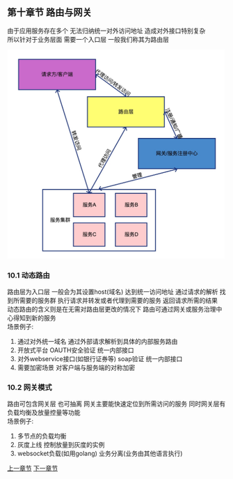 ## 第十章节 路由与网关
由于应用服务存在多个 无法归纳统一对外访问地址 造成对外接口特别复杂   
所以针对于业务层面 需要一个入口层 一般我们称其为路由层

<img src="img/subject-10.jpeg" width="500"/>

### 10.1 动态路由
路由层为入口层 一般会为其设置host(域名) 达到统一访问地址 通过请求的解析 找到所需要的服务群 执行请求并转发或者代理到需要的服务 返回请求所需的结果  
动态路由的含义则是在无需对路由层更改的情况下 路由可通过网关或服务治理中心得知到新的服务  
场景例子:  
1) 通过对外统一域名 通过外部请求解析到具体的内部服务路由  
2) 开放式平台 OAUTH安全验证 统一内部接口  
3) 对外webservice接口(如银行证券等) soap验证 统一内部接口  
4) 需要加密场景 对客户端与服务端的对称加密  

### 10.2 网关模式
路由可包含网关层 也可抽离 网关主要能快速定位到所需访问的服务 同时网关层有负载均衡及放量控量等功能  
场景例子:  
1) 多节点的负载均衡
2) 灰度上线 控制放量到灰度的实例  
3) websocket负载(如用golang) 业务分离(业务由其他语言执行)  

 <a href="subject-9.md">上一章节</a>  <a href="subject-10.md">下一章节</a>

